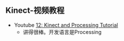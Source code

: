## Kinect-视频教程

- Youtube [12: Kinect and Processing Tutorial](https://www.youtube.com/playlist?list=PLRqwX-V7Uu6ZMlWHdcy8hAGDy6IaoxUKf)
    - 讲得很棒。开发语言是Processing